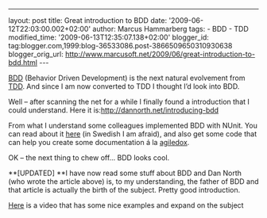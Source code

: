 ---
layout: post
title: Great introduction to BDD date: '2009-06-12T22:03:00.002+02:00'
author: Marcus Hammarberg
tags: - BDD -
TDD modified_time: '2009-06-13T12:35:07.138+02:00'
blogger_id: tag:blogger.com,1999:blog-36533086.post-3866509650310930638
blogger_orig_url: http://www.marcusoft.net/2009/06/great-introduction-to-bdd.html ---

<a href="http://en.wikipedia.org/wiki/Behavior_Driven_Development"
target="_blank">BDD</a> (Behavior Driven Development) is the next
natural evolvement from
<a href="http://en.wikipedia.org/wiki/Test-driven_development"
target="_blank">TDD</a>. And since I am now converted to TDD I thought
I’d look into BDD.

Well – after scanning the net for a while I finally found a introduction
that I could understand. Here it
is:<http://dannorth.net/introducing-bdd>

From what I understand some colleagues implemented BDD with NUnit. You
can read about it <a
href="http://blog.avegagroup.se/HakanAlexander/archive/2009/02/20/bdd-med-nunit.aspx"
target="_blank">here</a> (in Swedish I am afraid), and also get some
code that can help you create some documentation á la
<a href="http://agiledox.sourceforge.net/" target="_blank">agiledox</a>.

OK – the next thing to chew off… BDD looks cool.

**\[UPDATED\]
**I have now read some stuff about BDD and Dan North (who wrote the
article above) is, to my understanding, the father of BDD and that
article is actually the birth of the subject. Pretty good introduction.

[Here](http://blog.wekeroad.com/mvc-storefront/kona-3/) is a video that
has some nice examples and expand on the subject
